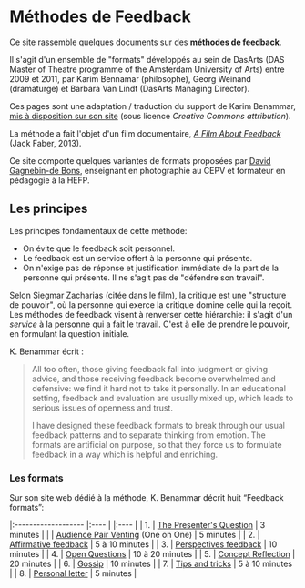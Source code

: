 # Méthodes de Feedback

Ce site rassemble quelques documents sur des **méthodes de feedback**. 

Il s'agit d'un ensemble de "formats" développés au sein de DasArts (DAS Master of Theatre programme of the Amsterdam University of Arts) entre 2009 et 2011, par Karim Bennamar (philosophe), Georg Weinand (dramaturge) et Barbara Van Lindt (DasArts Managing Director).

Ces pages sont une adaptation / traduction du support de Karim Benammar, [mis à disposition sur son site](https://philosophy.teachable.com/p/learning-from-feedback) (sous licence *Creative Commons attribution*).

La méthode a fait l'objet d'un film documentaire, *[A Film About Feedback](https://vimeo.com/97319636)* (Jack Faber, 2013).

Ce site comporte quelques variantes de formats proposées par [David Gagnebin-de Bons](https://davidg.ch/), enseignant en photographie au CEPV et formateur en pédagogie à la HEFP.

## Les principes

Les principes fondamentaux de cette méthode:

- On évite que le feedback soit personnel.
- Le feedback est un service offert à la personne qui présente.
- On n'exige pas de réponse et justification immédiate de la part de la personne qui présente. Il ne s'agit pas de "défendre son travail".

Selon Siegmar Zacharias (citée dans le film), la critique est une "structure de pouvoir", où la personne qui exerce la critique domine celle qui la reçoit. Les méthodes de feedback visent à renverser cette hiérarchie: il s'agit d'un *service* à la personne qui a fait le travail. C'est à elle de prendre le pouvoir, en formulant la question initiale.

K. Benammar écrit :

> All too often, those giving feedback fall into judgment or giving advice, and those receiving feedback become overwhelmed and defensive: we find it hard not to take it personally. In an educational setting, feedback and evaluation are usually mixed up, which leads to serious issues of openness and trust.
>
> I have designed these feedback formats to break through our usual feedback patterns and to separate thinking from emotion. The formats are artificial on purpose, so that they force us to formulate feedback in a way which is helpful and enriching.

### Les formats

Sur son site web dédié à la méthode, K. Benammar décrit huit “Feedback formats”:

|:------------------- |:---- | |:---- |
| 1. | [The Presenter's Question](presenters-question.html)  | 3 minutes |
|    | [Audience Pair Venting](tete-a-tete.html) (One on One)  | 5 minutes |
| 2. | [Affirmative feedback](affirmative-feedback.html)  | 5 à 10 minutes |
| 3. | [Perspectives feedback](perspectives-feedback.html)  | 10 minutes |
| 4. | [Open Questions](open-questions.html)  | 10 à 20 minutes |
| 5. | [Concept Reflection](concept-reflection.html)  | 20 minutes |
| 6. | [Gossip](gossip.html) | 10 minutes |
| 7. | [Tips and tricks](tips-and-tricks.html)  | 5 à 10 minutes |
| 8. | [Personal letter](personal-letter.html) | 5 minutes |


